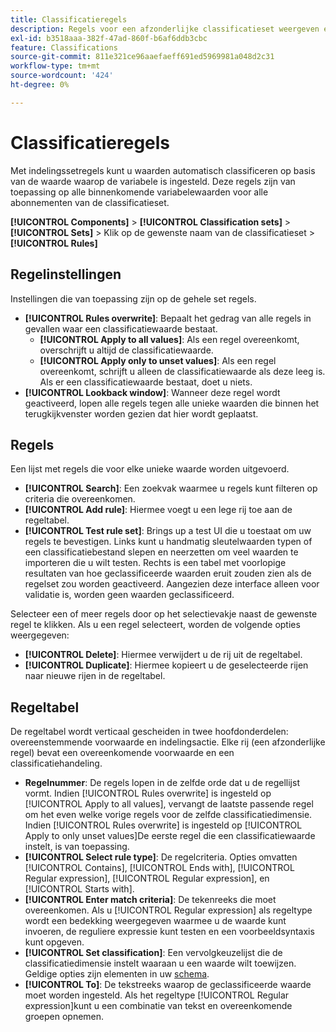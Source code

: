 ```yaml
---
title: Classificatieregels
description: Regels voor een afzonderlijke classificatieset weergeven en bewerken.
exl-id: b3518aaa-382f-47ad-860f-b6af6ddb3cbc
feature: Classifications
source-git-commit: 811e321ce96aaefaeff691ed5969981a048d2c31
workflow-type: tm+mt
source-wordcount: '424'
ht-degree: 0%

---
```


# Classificatieregels

Met indelingssetregels kunt u waarden automatisch classificeren op basis van de waarde waarop de variabele is ingesteld. Deze regels zijn van toepassing op alle binnenkomende variabelewaarden voor alle abonnementen van de classificatieset.

**[!UICONTROL Components]** > **[!UICONTROL Classification sets]** > **[!UICONTROL Sets]** > Klik op de gewenste naam van de classificatieset > **[!UICONTROL Rules]**

## Regelinstellingen

Instellingen die van toepassing zijn op de gehele set regels.

* **[!UICONTROL Rules overwrite]**: Bepaalt het gedrag van alle regels in gevallen waar een classificatiewaarde bestaat.
   * **[!UICONTROL Apply to all values]**: Als een regel overeenkomt, overschrijft u altijd de classificatiewaarde.
   * **[!UICONTROL Apply only to unset values]**: Als een regel overeenkomt, schrijft u alleen de classificatiewaarde als deze leeg is. Als er een classificatiewaarde bestaat, doet u niets.
* **[!UICONTROL Lookback window]**: Wanneer deze regel wordt geactiveerd, lopen alle regels tegen alle unieke waarden die binnen het terugkijkvenster worden gezien dat hier wordt geplaatst.

## Regels

Een lijst met regels die voor elke unieke waarde worden uitgevoerd.

* **[!UICONTROL Search]**: Een zoekvak waarmee u regels kunt filteren op criteria die overeenkomen.
* **[!UICONTROL Add rule]**: Hiermee voegt u een lege rij toe aan de regeltabel.
* **[!UICONTROL Test rule set]**: Brings up a test UI die u toestaat om uw regels te bevestigen. Links kunt u handmatig sleutelwaarden typen of een classificatiebestand slepen en neerzetten om veel waarden te importeren die u wilt testen. Rechts is een tabel met voorlopige resultaten van hoe geclassificeerde waarden eruit zouden zien als de regelset zou worden geactiveerd. Aangezien deze interface alleen voor validatie is, worden geen waarden geclassificeerd.

Selecteer een of meer regels door op het selectievakje naast de gewenste regel te klikken. Als u een regel selecteert, worden de volgende opties weergegeven:

* **[!UICONTROL Delete]**: Hiermee verwijdert u de rij uit de regeltabel.
* **[!UICONTROL Duplicate]**: Hiermee kopieert u de geselecteerde rijen naar nieuwe rijen in de regeltabel.

## Regeltabel

De regeltabel wordt verticaal gescheiden in twee hoofdonderdelen: overeenstemmende voorwaarde en indelingsactie. Elke rij (een afzonderlijke regel) bevat een overeenkomende voorwaarde en een classificatiehandeling.

* **Regelnummer**: De regels lopen in de zelfde orde dat u de regellijst vormt. Indien [!UICONTROL Rules overwrite] is ingesteld op [!UICONTROL Apply to all values], vervangt de laatste passende regel om het even welke vorige regels voor de zelfde classificatiedimensie. Indien [!UICONTROL Rules overwrite] is ingesteld op [!UICONTROL Apply to only unset values]De eerste regel die een classificatiewaarde instelt, is van toepassing.
* **[!UICONTROL Select rule type]**: De regelcriteria. Opties omvatten [!UICONTROL Contains], [!UICONTROL Ends with], [!UICONTROL Regular expression], [!UICONTROL Regular expression], en [!UICONTROL Starts with].
* **[!UICONTROL Enter match criteria]**: De tekenreeks die moet overeenkomen. Als u [!UICONTROL Regular expression] als regeltype wordt een bedekking weergegeven waarmee u de waarde kunt invoeren, de reguliere expressie kunt testen en een voorbeeldsyntaxis kunt opgeven.
* **[!UICONTROL Set classification]**: Een vervolgkeuzelijst die de classificatiedimensie instelt waaraan u een waarde wilt toewijzen. Geldige opties zijn elementen in uw [schema](schema.md).
* **[!UICONTROL To]**: De tekstreeks waarop de geclassificeerde waarde moet worden ingesteld. Als het regeltype [!UICONTROL Regular expression]kunt u een combinatie van tekst en overeenkomende groepen opnemen.
